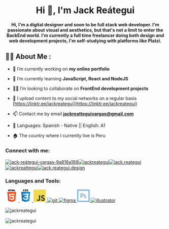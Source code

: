<h1 align="center">Hi 👋, I'm Jack Reátegui</h1>
<h4 align="center">Hi, I'm a digital designer and soon to be full stack web developer. I'm passionate about visual and aesthetics, but that's not a limit to enter the BackEnd world. I'm currently a full time freelancer doing both design and web development projects, I'm self-studying with platforms like Platzi.</h4>
<h2>👨‍💻 About Me :</h2>


- 🔭 I’m currently working on **my online portfolio**

- 🌱 I’m currently learning **JavaScript, React and NodeJS**

- 👨‍💻 I’m looking to collaborate on **FrontEnd development projects**

- 📝 I upload content to my social networks on a regular basis [https://linktr.ee/jackreategui](https://linktr.ee/jackreategui)

- 📫 Contact me by email **jackreatteguivargas@gmail.com**

- 👅 Languages: Spanish - Native || English: A1

- 🏠 The country where I currently live is Peru

<h3 align="left">Connect with me:</h3>
<p align="left">
<a href="https://linkedin.com/in/jack-reátegui-vargas-9a816a189" target="blank"><img align="center" src="https://raw.githubusercontent.com/rahuldkjain/github-profile-readme-generator/master/src/images/icons/Social/linked-in-alt.svg" alt="jack-reátegui-vargas-9a816a189" height="30" width="40" /></a><a href="https://www.behance.net/jackreategui" target="blank"><img align="center" src="https://raw.githubusercontent.com/rahuldkjain/github-profile-readme-generator/master/src/images/icons/Social/behance.svg" alt="jackreategui" height="30" width="40" /></a><a href="https://instagram.com/jack.reategui" target="blank"><img align="center" src="https://raw.githubusercontent.com/rahuldkjain/github-profile-readme-generator/master/src/images/icons/Social/instagram.svg" alt="jack.reategui" height="30" width="40" /></a><a href="https://twitter.com/jackreattegui" target="blank"><img align="center" src="https://raw.githubusercontent.com/rahuldkjain/github-profile-readme-generator/master/src/images/icons/Social/twitter.svg" alt="jackreattegui" height="30" width="40" /></a><a href="https://fb.com/jack.reategui.design" target="blank"><img align="center" src="https://raw.githubusercontent.com/rahuldkjain/github-profile-readme-generator/master/src/images/icons/Social/facebook.svg" alt="jack.reategui.design" height="30" width="40" /></a>
</p>

<h3 align="left">Languages and Tools:</h3>
<p align="left">
<a href="https://www.w3.org/html/" target="_blank" rel="noreferrer"> <img src="https://raw.githubusercontent.com/devicons/devicon/master/icons/html5/html5-original-wordmark.svg" alt="html5" width="40" height="40"/> </a>
<a href="https://www.w3schools.com/css/" target="_blank" rel="noreferrer"> <img src="https://raw.githubusercontent.com/devicons/devicon/master/icons/css3/css3-original-wordmark.svg" alt="css3" width="40" height="40"/> </a> 
  <a href="https://developer.mozilla.org/en-US/docs/Web/JavaScript" target="_blank" rel="noreferrer"> <img src="https://raw.githubusercontent.com/devicons/devicon/master/icons/javascript/javascript-original.svg" alt="javascript" width="40" height="40"/> </a> 
<a href="https://git-scm.com/" target="_blank" rel="noreferrer"> <img src="https://www.vectorlogo.zone/logos/git-scm/git-scm-icon.svg" alt="git" width="40" height="40"/> </a> 
<a href="https://www.figma.com/" target="_blank" rel="noreferrer"> <img src="https://www.vectorlogo.zone/logos/figma/figma-icon.svg" alt="figma" width="40" height="40"/> </a> 
  <a href="https://www.photoshop.com/en" target="_blank" rel="noreferrer"> <img src="https://raw.githubusercontent.com/devicons/devicon/master/icons/photoshop/photoshop-line.svg" alt="photoshop" width="40" height="40"/> </a> 
 <a href="https://www.adobe.com/in/products/illustrator.html" target="_blank" rel="noreferrer"> <img src="https://www.vectorlogo.zone/logos/adobe_illustrator/adobe_illustrator-icon.svg" alt="illustrator" width="40" height="40"/> </a>
  </p>

<p><img align="center" src="https://github-readme-stats.vercel.app/api/top-langs?username=jackreategui&show_icons=true&locale=en&layout=compact" alt="jackreategui" /></p>

<p><img align="center" src="https://github-readme-streak-stats.herokuapp.com/?user=jackreategui&" alt="jackreategui" /></p>
